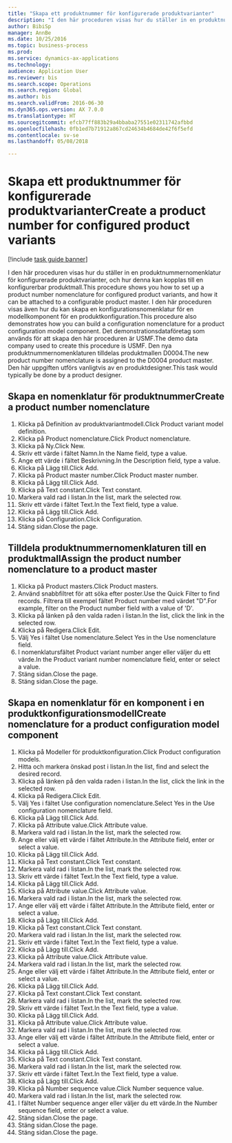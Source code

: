 ```yaml
--- 
title: "Skapa ett produktnummer för konfigurerade produktvarianter"
description: "I den här proceduren visas hur du ställer in en produktnummernomenklatur för konfigurerade produktvarianter, och hur denna kan kopplas till en konfigurerbar produktmall."
author: BibiSp
manager: AnnBe
ms.date: 10/25/2016
ms.topic: business-process
ms.prod: 
ms.service: dynamics-ax-applications
ms.technology: 
audience: Application User
ms.reviewer: bis
ms.search.scope: Operations
ms.search.region: Global
ms.author: bis
ms.search.validFrom: 2016-06-30
ms.dyn365.ops.version: AX 7.0.0
ms.translationtype: HT
ms.sourcegitcommit: efcb77ff883b29a4bbaba27551e02311742afbbd
ms.openlocfilehash: 0fb1ed7b71912a867cd24634b4684de42f6f5efd
ms.contentlocale: sv-se
ms.lasthandoff: 05/08/2018

---
```

# <a name="create-a-product-number-for-configured-product-variants"></a><span data-ttu-id="3740d-103">Skapa ett produktnummer för konfigurerade produktvarianter</span><span class="sxs-lookup"><span data-stu-id="3740d-103">Create a product number for configured product variants</span></span>

[!include [task guide banner](../../includes/task-guide-banner.md)]

<span data-ttu-id="3740d-104">I den här proceduren visas hur du ställer in en produktnummernomenklatur för konfigurerade produktvarianter, och hur denna kan kopplas till en konfigurerbar produktmall.</span><span class="sxs-lookup"><span data-stu-id="3740d-104">This procedure shows you how to set up a product number nomenclature for configured product variants, and how it can be attached to a configurable product master.</span></span> <span data-ttu-id="3740d-105">I den här proceduren visas även hur du kan skapa en konfigurationsnomenklatur för en modellkomponent för en produktkonfiguration.</span><span class="sxs-lookup"><span data-stu-id="3740d-105">This procedure also demonstrates how you can build a configuration nomenclature for a product configuration model component.</span></span> <span data-ttu-id="3740d-106">Det demonstrationsdataföretag som används för att skapa den här proceduren är USMF.</span><span class="sxs-lookup"><span data-stu-id="3740d-106">The demo data company used to create this procedure is USMF.</span></span> <span data-ttu-id="3740d-107">Den nya produktnummernomenklaturen tilldelas produktmallen D0004.</span><span class="sxs-lookup"><span data-stu-id="3740d-107">The new product number nomenclature is assigned to the D0004 product master.</span></span> <span data-ttu-id="3740d-108">Den här uppgiften utförs vanligtvis av en produktdesigner.</span><span class="sxs-lookup"><span data-stu-id="3740d-108">This task would typically be done by a product designer.</span></span>


## <a name="create-a-product-number-nomenclature"></a><span data-ttu-id="3740d-109">Skapa en nomenklatur för produktnummer</span><span class="sxs-lookup"><span data-stu-id="3740d-109">Create a product number nomenclature</span></span>
1. <span data-ttu-id="3740d-110">Klicka på Definition av produktvariantmodell.</span><span class="sxs-lookup"><span data-stu-id="3740d-110">Click Product variant model definition.</span></span>
2. <span data-ttu-id="3740d-111">Klicka på Product nomenclature.</span><span class="sxs-lookup"><span data-stu-id="3740d-111">Click Product nomenclature.</span></span>
3. <span data-ttu-id="3740d-112">Klicka på Ny.</span><span class="sxs-lookup"><span data-stu-id="3740d-112">Click New.</span></span>
4. <span data-ttu-id="3740d-113">Skriv ett värde i fältet Namn.</span><span class="sxs-lookup"><span data-stu-id="3740d-113">In the Name field, type a value.</span></span>
5. <span data-ttu-id="3740d-114">Ange ett värde i fältet Beskrivning.</span><span class="sxs-lookup"><span data-stu-id="3740d-114">In the Description field, type a value.</span></span>
6. <span data-ttu-id="3740d-115">Klicka på Lägg till.</span><span class="sxs-lookup"><span data-stu-id="3740d-115">Click Add.</span></span>
7. <span data-ttu-id="3740d-116">Klicka på Product master number.</span><span class="sxs-lookup"><span data-stu-id="3740d-116">Click Product master number.</span></span>
8. <span data-ttu-id="3740d-117">Klicka på Lägg till.</span><span class="sxs-lookup"><span data-stu-id="3740d-117">Click Add.</span></span>
9. <span data-ttu-id="3740d-118">Klicka på Text constant.</span><span class="sxs-lookup"><span data-stu-id="3740d-118">Click Text constant.</span></span>
10. <span data-ttu-id="3740d-119">Markera vald rad i listan.</span><span class="sxs-lookup"><span data-stu-id="3740d-119">In the list, mark the selected row.</span></span>
11. <span data-ttu-id="3740d-120">Skriv ett värde i fältet Text.</span><span class="sxs-lookup"><span data-stu-id="3740d-120">In the Text field, type a value.</span></span>
12. <span data-ttu-id="3740d-121">Klicka på Lägg till.</span><span class="sxs-lookup"><span data-stu-id="3740d-121">Click Add.</span></span>
13. <span data-ttu-id="3740d-122">Klicka på Configuration.</span><span class="sxs-lookup"><span data-stu-id="3740d-122">Click Configuration.</span></span>
14. <span data-ttu-id="3740d-123">Stäng sidan.</span><span class="sxs-lookup"><span data-stu-id="3740d-123">Close the page.</span></span>

## <a name="assign-the-product-number-nomenclature-to-a-product-master"></a><span data-ttu-id="3740d-124">Tilldela produktnummernomenklaturen till en produktmall</span><span class="sxs-lookup"><span data-stu-id="3740d-124">Assign the product number nomenclature to a product master</span></span>
1. <span data-ttu-id="3740d-125">Klicka på Product masters.</span><span class="sxs-lookup"><span data-stu-id="3740d-125">Click Product masters.</span></span>
2. <span data-ttu-id="3740d-126">Använd snabbfiltret för att söka efter poster.</span><span class="sxs-lookup"><span data-stu-id="3740d-126">Use the Quick Filter to find records.</span></span> <span data-ttu-id="3740d-127">Filtrera till exempel fältet Product number med värdet "D".</span><span class="sxs-lookup"><span data-stu-id="3740d-127">For example, filter on the Product number field with a value of 'D'.</span></span>
3. <span data-ttu-id="3740d-128">Klicka på länken på den valda raden i listan.</span><span class="sxs-lookup"><span data-stu-id="3740d-128">In the list, click the link in the selected row.</span></span>
4. <span data-ttu-id="3740d-129">Klicka på Redigera.</span><span class="sxs-lookup"><span data-stu-id="3740d-129">Click Edit.</span></span>
5. <span data-ttu-id="3740d-130">Välj Yes i fältet Use nomenclature.</span><span class="sxs-lookup"><span data-stu-id="3740d-130">Select Yes in the Use nomenclature field.</span></span>
6. <span data-ttu-id="3740d-131">I nomenklatursfältet Product variant number anger eller väljer du ett värde.</span><span class="sxs-lookup"><span data-stu-id="3740d-131">In the Product variant number nomenclature field, enter or select a value.</span></span>
7. <span data-ttu-id="3740d-132">Stäng sidan.</span><span class="sxs-lookup"><span data-stu-id="3740d-132">Close the page.</span></span>
8. <span data-ttu-id="3740d-133">Stäng sidan.</span><span class="sxs-lookup"><span data-stu-id="3740d-133">Close the page.</span></span>

## <a name="create-nomenclature-for-a-product-configuration-model-component"></a><span data-ttu-id="3740d-134">Skapa en nomenklatur för en komponent i en produktkonfigurationsmodell</span><span class="sxs-lookup"><span data-stu-id="3740d-134">Create nomenclature for a product configuration model component</span></span>
1. <span data-ttu-id="3740d-135">Klicka på Modeller för produktkonfiguration.</span><span class="sxs-lookup"><span data-stu-id="3740d-135">Click Product configuration models.</span></span>
2. <span data-ttu-id="3740d-136">Hitta och markera önskad post i listan.</span><span class="sxs-lookup"><span data-stu-id="3740d-136">In the list, find and select the desired record.</span></span>
3. <span data-ttu-id="3740d-137">Klicka på länken på den valda raden i listan.</span><span class="sxs-lookup"><span data-stu-id="3740d-137">In the list, click the link in the selected row.</span></span>
4. <span data-ttu-id="3740d-138">Klicka på Redigera.</span><span class="sxs-lookup"><span data-stu-id="3740d-138">Click Edit.</span></span>
5. <span data-ttu-id="3740d-139">Välj Yes i fältet Use configuration nomenclature.</span><span class="sxs-lookup"><span data-stu-id="3740d-139">Select Yes in the Use configuration nomenclature field.</span></span>
6. <span data-ttu-id="3740d-140">Klicka på Lägg till.</span><span class="sxs-lookup"><span data-stu-id="3740d-140">Click Add.</span></span>
7. <span data-ttu-id="3740d-141">Klicka på Attribute value.</span><span class="sxs-lookup"><span data-stu-id="3740d-141">Click Attribute value.</span></span>
8. <span data-ttu-id="3740d-142">Markera vald rad i listan.</span><span class="sxs-lookup"><span data-stu-id="3740d-142">In the list, mark the selected row.</span></span>
9. <span data-ttu-id="3740d-143">Ange eller välj ett värde i fältet Attribute.</span><span class="sxs-lookup"><span data-stu-id="3740d-143">In the Attribute field, enter or select a value.</span></span>
10. <span data-ttu-id="3740d-144">Klicka på Lägg till.</span><span class="sxs-lookup"><span data-stu-id="3740d-144">Click Add.</span></span>
11. <span data-ttu-id="3740d-145">Klicka på Text constant.</span><span class="sxs-lookup"><span data-stu-id="3740d-145">Click Text constant.</span></span>
12. <span data-ttu-id="3740d-146">Markera vald rad i listan.</span><span class="sxs-lookup"><span data-stu-id="3740d-146">In the list, mark the selected row.</span></span>
13. <span data-ttu-id="3740d-147">Skriv ett värde i fältet Text.</span><span class="sxs-lookup"><span data-stu-id="3740d-147">In the Text field, type a value.</span></span>
14. <span data-ttu-id="3740d-148">Klicka på Lägg till.</span><span class="sxs-lookup"><span data-stu-id="3740d-148">Click Add.</span></span>
15. <span data-ttu-id="3740d-149">Klicka på Attribute value.</span><span class="sxs-lookup"><span data-stu-id="3740d-149">Click Attribute value.</span></span>
16. <span data-ttu-id="3740d-150">Markera vald rad i listan.</span><span class="sxs-lookup"><span data-stu-id="3740d-150">In the list, mark the selected row.</span></span>
17. <span data-ttu-id="3740d-151">Ange eller välj ett värde i fältet Attribute.</span><span class="sxs-lookup"><span data-stu-id="3740d-151">In the Attribute field, enter or select a value.</span></span>
18. <span data-ttu-id="3740d-152">Klicka på Lägg till.</span><span class="sxs-lookup"><span data-stu-id="3740d-152">Click Add.</span></span>
19. <span data-ttu-id="3740d-153">Klicka på Text constant.</span><span class="sxs-lookup"><span data-stu-id="3740d-153">Click Text constant.</span></span>
20. <span data-ttu-id="3740d-154">Markera vald rad i listan.</span><span class="sxs-lookup"><span data-stu-id="3740d-154">In the list, mark the selected row.</span></span>
21. <span data-ttu-id="3740d-155">Skriv ett värde i fältet Text.</span><span class="sxs-lookup"><span data-stu-id="3740d-155">In the Text field, type a value.</span></span>
22. <span data-ttu-id="3740d-156">Klicka på Lägg till.</span><span class="sxs-lookup"><span data-stu-id="3740d-156">Click Add.</span></span>
23. <span data-ttu-id="3740d-157">Klicka på Attribute value.</span><span class="sxs-lookup"><span data-stu-id="3740d-157">Click Attribute value.</span></span>
24. <span data-ttu-id="3740d-158">Markera vald rad i listan.</span><span class="sxs-lookup"><span data-stu-id="3740d-158">In the list, mark the selected row.</span></span>
25. <span data-ttu-id="3740d-159">Ange eller välj ett värde i fältet Attribute.</span><span class="sxs-lookup"><span data-stu-id="3740d-159">In the Attribute field, enter or select a value.</span></span>
26. <span data-ttu-id="3740d-160">Klicka på Lägg till.</span><span class="sxs-lookup"><span data-stu-id="3740d-160">Click Add.</span></span>
27. <span data-ttu-id="3740d-161">Klicka på Text constant.</span><span class="sxs-lookup"><span data-stu-id="3740d-161">Click Text constant.</span></span>
28. <span data-ttu-id="3740d-162">Markera vald rad i listan.</span><span class="sxs-lookup"><span data-stu-id="3740d-162">In the list, mark the selected row.</span></span>
29. <span data-ttu-id="3740d-163">Skriv ett värde i fältet Text.</span><span class="sxs-lookup"><span data-stu-id="3740d-163">In the Text field, type a value.</span></span>
30. <span data-ttu-id="3740d-164">Klicka på Lägg till.</span><span class="sxs-lookup"><span data-stu-id="3740d-164">Click Add.</span></span>
31. <span data-ttu-id="3740d-165">Klicka på Attribute value.</span><span class="sxs-lookup"><span data-stu-id="3740d-165">Click Attribute value.</span></span>
32. <span data-ttu-id="3740d-166">Markera vald rad i listan.</span><span class="sxs-lookup"><span data-stu-id="3740d-166">In the list, mark the selected row.</span></span>
33. <span data-ttu-id="3740d-167">Ange eller välj ett värde i fältet Attribute.</span><span class="sxs-lookup"><span data-stu-id="3740d-167">In the Attribute field, enter or select a value.</span></span>
34. <span data-ttu-id="3740d-168">Klicka på Lägg till.</span><span class="sxs-lookup"><span data-stu-id="3740d-168">Click Add.</span></span>
35. <span data-ttu-id="3740d-169">Klicka på Text constant.</span><span class="sxs-lookup"><span data-stu-id="3740d-169">Click Text constant.</span></span>
36. <span data-ttu-id="3740d-170">Markera vald rad i listan.</span><span class="sxs-lookup"><span data-stu-id="3740d-170">In the list, mark the selected row.</span></span>
37. <span data-ttu-id="3740d-171">Skriv ett värde i fältet Text.</span><span class="sxs-lookup"><span data-stu-id="3740d-171">In the Text field, type a value.</span></span>
38. <span data-ttu-id="3740d-172">Klicka på Lägg till.</span><span class="sxs-lookup"><span data-stu-id="3740d-172">Click Add.</span></span>
39. <span data-ttu-id="3740d-173">Klicka på Number sequence value.</span><span class="sxs-lookup"><span data-stu-id="3740d-173">Click Number sequence value.</span></span>
40. <span data-ttu-id="3740d-174">Markera vald rad i listan.</span><span class="sxs-lookup"><span data-stu-id="3740d-174">In the list, mark the selected row.</span></span>
41. <span data-ttu-id="3740d-175">I fältet Number sequence anger eller väljer du ett värde.</span><span class="sxs-lookup"><span data-stu-id="3740d-175">In the Number sequence field, enter or select a value.</span></span>
42. <span data-ttu-id="3740d-176">Stäng sidan.</span><span class="sxs-lookup"><span data-stu-id="3740d-176">Close the page.</span></span>
43. <span data-ttu-id="3740d-177">Stäng sidan.</span><span class="sxs-lookup"><span data-stu-id="3740d-177">Close the page.</span></span>
44. <span data-ttu-id="3740d-178">Stäng sidan.</span><span class="sxs-lookup"><span data-stu-id="3740d-178">Close the page.</span></span>


